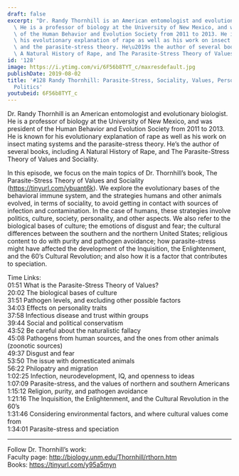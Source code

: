 ```yaml
---
draft: false
excerpt: "Dr. Randy Thornhill is an American entomologist and evolutionary biologist.\
  \ He is a professor of biology at the University of New Mexico, and was president\
  \ of the Human Behavior and Evolution Society from 2011 to 2013. He is known for\
  \ his evolutionary explanation of rape as well as his work on insect mating systems\
  \ and the parasite-stress theory. He\u2019s the author of several books, including\
  \ A Natural History of Rape, and The Parasite-Stress Theory of Values and Sociality."
id: '128'
image: https://i.ytimg.com/vi/6F56b8TYT_c/maxresdefault.jpg
publishDate: 2019-08-02
title: '#128 Randy Thornhill: Parasite-Stress, Sociality, Values, Personality, and
  Politics'
youtubeid: 6F56b8TYT_c
---
```

Dr. Randy Thornhill is an American entomologist and evolutionary biologist. He is a professor of biology at the University of New Mexico, and was president of the Human Behavior and Evolution Society from 2011 to 2013. He is known for his evolutionary explanation of rape as well as his work on insect mating systems and the parasite-stress theory. He’s the author of several books, including A Natural History of Rape, and The Parasite-Stress Theory of Values and Sociality.

In this episode, we focus on the main topics of Dr. Thornhill’s book, The Parasite-Stress Theory of Values and Sociality (https://tinyurl.com/ybuant6k). We explore the evolutionary bases of the behavioral immune system, and the strategies humans and other animals evolved, in terms of sociality, to avoid getting in contact with sources of infection and contamination. In the case of humans, these strategies involve politics, culture, society, personality, and other aspects. We also refer to the biological bases of culture; the emotions of disgust and fear; the cultural differences between the southern and the northern United States; religious content to do with purity and pathogen avoidance; how parasite-stress might have affected the development of the Inquisition, the Enlightenment, and the 60’s Cultural Revolution; and also how it is a factor that contributes to speciation.

Time Links:  
01:51  What is the Parasite-Stress Theory of Values?  
20:02  The biological bases of culture                            
31:51  Pathogen levels, and excluding other possible factors               
34:03  Effects on personality traits            
37:58  Infectious disease and trust within groups       
39:44  Social and political conservatism        
43:52  Be careful about the naturalistic fallacy       
45:08  Pathogens from human sources, and the ones from other animals (zoonotic sources)      
49:37  Disgust and fear  
53:50  The issue with domesticated animals  
56:22  Philopatry and migration  
1:02:25  Infection, neurodevelopment, IQ, and openness to ideas  
1:07:09  Parasite-stress, and the values of northern and southern Americans  
1:15:12  Religion, purity, and pathogen avoidance  
1:21:16  The Inquisition, the Enlightenment, and the Cultural Revolution in the 60’s  
1:31:46  Considering environmental factors, and where cultural values come from  
1:34:01  Parasite-stress and speciation

---

Follow Dr. Thornhill’s work:  
Faculty page: http://biology.unm.edu/Thornhill/rthorn.htm  
Books: https://tinyurl.com/y95a5myn
